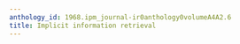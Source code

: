 ```yaml
---
anthology_id: 1968.ipm_journal-ir0anthology0volumeA4A2.6
title: Implicit information retrieval
---
```

